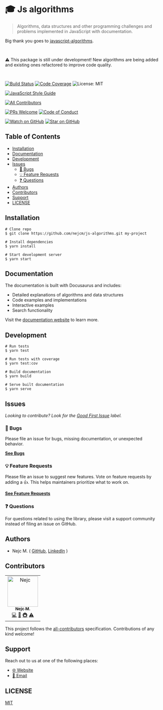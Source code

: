 # 🎓 Js algorithms

<blockquote>Algorithms, data structures and other programming challenges and problems implemented in JavaScript with documentation.</blockquote>

Big thank you goes to
[javascript-algorithms](https://github.com/trekhleb/javascript-algorithms).

<br />

⚠️ This package is still under development! New algorithms are being added and existing
ones refactored to improve code quality.

<br />

<!-- prettier-ignore-start -->
[![Build Status][build-badge]][build]
[![Code Coverage][coverage-badge]][coverage]
![License: MIT](https://img.shields.io/badge/License-MIT-green.svg)

[![JavaScript Style Guide][style-guide-badge]][style-guide]
<!-- ALL-CONTRIBUTORS-BADGE:START - Do not remove or modify this section -->
[![All Contributors](https://img.shields.io/badge/all_contributors-1-orange.svg)](#contributors)
<!-- ALL-CONTRIBUTORS-BADGE:END -->
[![PRs Welcome][prs-badge]][prs] [![Code of Conduct][coc-badge]][coc]

[![Watch on GitHub][github-watch-badge]][github-watch]
[![Star on GitHub][github-star-badge]][github-star]
<!-- prettier-ignore-end -->

## Table of Contents

<!-- START doctoc generated TOC please keep comment here to allow auto update -->
<!-- DON'T EDIT THIS SECTION, INSTEAD RE-RUN doctoc TO UPDATE -->

- [Installation](#installation)
- [Documentation](#documentation)
- [Development](#development)
- [Issues](#issues)
  - [🐛 Bugs](#-bugs)
  - [💡 Feature Requests](#-feature-requests)
  - [❓ Questions](#-questions)
- [Authors](#authors)
- [Contributors](#contributors)
- [Support](#support)
- [LICENSE](#license)

<!-- END doctoc generated TOC please keep comment here to allow auto update -->

## Installation

```shell
# Clone repo
$ git clone https://github.com/nejcm/js-algorithms.git my-project

# Install dependencies
$ yarn install

# Start development server
$ yarn start
```

## Documentation

The documentation is built with Docusaurus and includes:
- Detailed explanations of algorithms and data structures
- Code examples and implementations
- Interactive examples
- Search functionality

Visit the [documentation website][docs-link] to learn more.

## Development

```shell
# Run tests
$ yarn test

# Run tests with coverage
$ yarn test:cov

# Build documentation
$ yarn build

# Serve built documentation
$ yarn serve
```

## Issues

_Looking to contribute? Look for the [Good First Issue][good-first-issue] label._

### 🐛 Bugs

Please file an issue for bugs, missing documentation, or unexpected behavior.

[**See Bugs**][bugs]

### 💡 Feature Requests

Please file an issue to suggest new features. Vote on feature requests by adding a 👍.
This helps maintainers prioritize what to work on.

[**See Feature Requests**][requests]

### ❓ Questions

For questions related to using the library, please visit a support community instead of
filing an issue on GitHub.

## Authors

- Nejc M. ( [GitHub][github], [LinkedIn][linkedin] )

## Contributors

<!-- ALL-CONTRIBUTORS-LIST:START - Do not remove or modify this section -->
<!-- prettier-ignore-start -->
<!-- markdownlint-disable -->
<table>
  <tr>
    <td align="center"><a href="https://github.com/nejcm"><img src="https://avatars3.githubusercontent.com/u/1865210?v=4" width="100px" alt="Nejc"/><br /><sub><b>Nejc M.</b></sub></a><br /><a href="https://github.com/nejcm/js-algorithms/commits?author=nejcm" title="Code">💻</a> <a href="https://github.com/nejcm/js-algorithms/commits?author=nejcm" title="Documentation">📖</a> <a href="#infra" title="Infrastructure (Hosting, Build-Tools, etc)">🚇</a> <a href="https://github.com/nejcm/js-algorithms/commits?author=nejcm" title="Tests">⚠️</a></td>
  </tr>
</table>

<!-- markdownlint-enable -->
<!-- prettier-ignore-end -->

<!-- ALL-CONTRIBUTORS-LIST:END -->

This project follows the [all-contributors][all-contributors] specification. Contributions
of any kind welcome!

## Support

Reach out to us at one of the following places:

- [🌐 Website][website]
- [📧 Email][email]

## LICENSE

[MIT](LICENSE)

<!-- prettier-ignore-start -->

[all-contributors]: https://github.com/all-contributors/all-contributors
[bugs]: https://github.com/nejcm/js-algorithms/issues?q=is%3Aissue+is%3Aopen+label%3Abug+sort%3Acreated-desc
[build-badge]: https://img.shields.io/github/actions/workflow/status/nejcm/js-algorithms/ci.yml?branch=master
[build]: https://github.com/nejcm/js-algorithms/actions
[coc-badge]: https://img.shields.io/badge/code%20of-conduct-ff69b4.svg
[coc]: https://github.com/nejcm/js-algorithms/blob/master/CODE_OF_CONDUCT.md
[coverage-badge]: https://img.shields.io/codecov/c/github/nejcm/js-algorithms.svg
[coverage]: https://codecov.io/github/nejcm/js-algorithms
[docs-link]: https://nejcm.github.io/js-algorithms/
[email]: nmursi2@gmail.com
[emojis]: https://github.com/all-contributors/all-contributors#emoji-key
[github]: https://github.com/nejcm
[github-star-badge]: https://img.shields.io/github/stars/nejcm/js-algorithms.svg?style=social
[github-star]: https://github.com/nejcm/js-algorithms/stargazers
[github-watch-badge]: https://img.shields.io/github/watchers/nejcm/js-algorithms.svg?style=social
[github-watch]: https://github.com/nejcm/js-algorithms/watchers
[good-first-issue]: https://github.com/nejcm/js-algorithms/issues?utf8=✓&q=is%3Aissue+is%3Aopen+sort%3Areactions-%2B1-desc+label%3A"good+first+issue"+
[license-badge]: https://img.shields.io/npm/l/@nejcm/js-algorithms.svg
[license]: https://github.com/nejcm/js-algorithms/blob/master/LICENSE
[linkedin]: https://www.linkedin.com/in/nejcm/
[node]: https://nodejs.org
[npm]: https://www.npmjs.com/
[npm-badge]: https://img.shields.io/npm/v/@nejcm/js-algorithms.svg
[npm-link]: https://www.npmjs.com/package/@nejcm/js-algorithms
[npmtrends]: http://www.npmtrends.com/@nejcm/js-algorithms
[package]: https://www.npmjs.com/package/@nejcm/js-algorithms
[prs-badge]: https://img.shields.io/badge/PRs-welcome-brightgreen.svg
[prs]: http://makeapullrequest.com
[requests]: https://github.com/nejcm/js-algorithms/issues?q=is%3Aissue+sort%3Areactions-%2B1-desc+label%3Aenhancement+is%3Aopen
[style-guide-badge]: https://img.shields.io/badge/code_style-standard-brightgreen.svg
[style-guide]: https://standardjs.com
[website]: https://nejcmursic.com/

<!-- prettier-ignore-end -->
